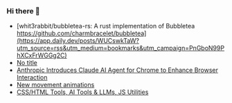 ### Hi there 👋

<!-- daily.dev BOOKMARKS:START -->
- [whit3rabbit/bubbletea-rs: A rust implementation of Bubbletea https://github.com/charmbracelet/bubbletea](https://app.daily.dev/posts/WUCswkTaW?utm_source=rss&utm_medium=bookmarks&utm_campaign=PnGboN99PhXCxFrWGGg2C)
- [No title](https://app.daily.dev/posts/TOTByRMnH?utm_source=rss&utm_medium=bookmarks&utm_campaign=PnGboN99PhXCxFrWGGg2C)
- [Anthropic Introduces Claude AI Agent for Chrome to Enhance Browser Interaction](https://app.daily.dev/posts/H3slwrIra?utm_source=rss&utm_medium=bookmarks&utm_campaign=PnGboN99PhXCxFrWGGg2C)
- [New movement animations](https://app.daily.dev/posts/RZNXy6hBf?utm_source=rss&utm_medium=bookmarks&utm_campaign=PnGboN99PhXCxFrWGGg2C)
- [CSS/HTML Tools, AI Tools &amp; LLMs, JS Utilities](https://app.daily.dev/posts/6FoaCqE1o?utm_source=rss&utm_medium=bookmarks&utm_campaign=PnGboN99PhXCxFrWGGg2C)
<!-- daily.dev BOOKMARKS:END -->

<!--
**dinesh4monto/dinesh4monto** is a ✨ _special_ ✨ repository because its `README.md` (this file) appears on your GitHub profile.

Here are some ideas to get you started:

- 🔭 I’m currently working on ...
- 🌱 I’m currently learning ...
- 👯 I’m looking to collaborate on ...
- 🤔 I’m looking for help with ...
- 💬 Ask me about ...
- 📫 How to reach me: ...
- 😄 Pronouns: ...
- ⚡ Fun fact: ...
-->
